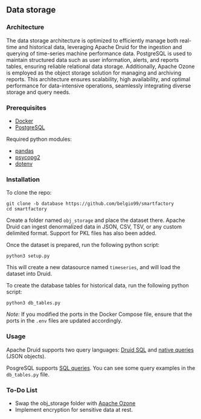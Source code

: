 ## Data storage

### Architecture

The data storage architecture is optimized to efficiently manage both real-time and historical data, leveraging Apache Druid for the ingestion and querying of time-series machine performance data. PostgreSQL is used to maintain structured data such as user information, alerts, and reports tables, ensuring reliable relational data storage. Additionally, Apache Ozone is employed as the object storage solution for managing and archiving reports. 
This architecture ensures scalability, high availability, and optimal performance for data-intensive operations, seamlessly integrating diverse storage and query needs.

### Prerequisites
+ [Docker](https://www.docker.com/get-started/) 
+ [PostgreSQL](https://www.postgresql.org/download/)

Required python modules:
+ [pandas](https://pandas.pydata.org/)
+ [psycopg2](https://pypi.org/project/psycopg2/)
+ [dotenv](https://pypi.org/project/python-dotenv/)

### Installation

To clone the repo:
```
git clone -b database https://github.com/belgio99/smartfactory
cd smartfactory
```
Create a folder named `obj_storage` and place the dataset there. Apache Druid can ingest denormalized data in JSON, CSV, TSV, or any custom delimited format. 
Support for PKL files has also been added.

Once the dataset is prepared, run the following python script:

```
python3 setup.py 
```
This will create a new datasource named `timeseries`, and will load the dataset into Druid.

To create the database tables for historical data, run the following python script:

```
python3 db_tables.py 
```

_Note:_ If you modified the ports in the Docker Compose file, ensure that the ports in the `.env` files are updated accordingly.

### Usage

Apache Druid supports two query languages: [Druid SQL](https://druid.apache.org/docs/latest/querying/sql) and [native queries](https://druid.apache.org/docs/latest/querying/) (JSON objects).

PosgreSQL supports [SQL queries](https://www.postgresql.org/docs/current/queries.html). You can see some query examples in the `db_tables.py` file.

### To-Do List
+ Swap the obj_storage folder with [Apache Ozone](https://ozone.apache.org/)
+ Implement encryption for sensitive data at rest.



